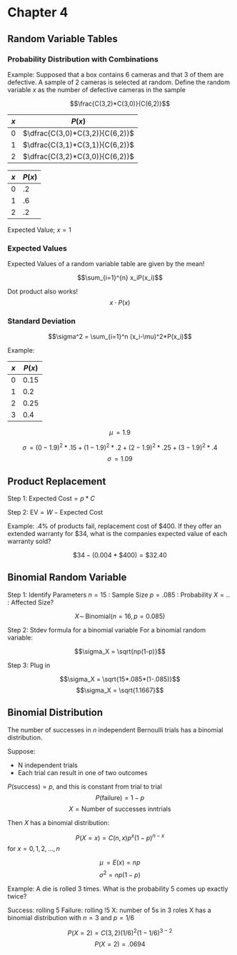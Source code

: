 # Chapter 4


## Random Variable Tables

### Probability Distribution with Combinations

Example:
Supposed that a box contains $6$ cameras and that $3$ of them are defective. A sample of $2$ cameras is selected at random. Define the random variable $x$ as the number of defective cameras in the sample

$$\frac{C(3,2)*C(3,0)}{C(6,2)}$$



|$x$|$P(x)$|
|-|-|
|$0$|$\dfrac{C(3,0)*C(3,2)}{C(6,2)}$|
|$1$|$\dfrac{C(3,1)*C(3,1)}{C(6,2)}$|
|$2$|$\dfrac{C(3,2)*C(3,0)}{C(6,2)}$|


|$x$|$P(x)$|
|-|-|
|$0$|$.2$|
|$1$|$.6$|
|$2$|$.2$|


Expected Value; $x = 1$ 

### Expected Values

Expected Values of a random variable table are given by the mean!

$$\sum_{i=1}^{n} x_iP(x_i)$$

Dot product also works!
$$x\cdot P(x)$$

### Standard Deviation

$$\sigma^2 = \sum_{i=1}^n (x_i-\mu)^2*P(x_i)$$

Example:

|$x$|$P(x)$|
|-|-|
|$0$|$0.15$|
|$1$|$0.2$|
|$2$|$0.25$|
|$3$|$0.4$|


$$\mu \,= 1.9$$

$$\sigma \,= (0-1.9)^2*.15+(1-1.9)^2*.2+(2-1.9)^2*.25+(3-1.9)^2*.4$$
$$\sigma \,= 1.09$$



## Product Replacement


Step 1: $\text{Expected Cost} = p*C$

Step 2: $\text{EV} = W - \text{Expected Cost}$

Example:
$.4\%$ of products fail, replacement cost of $\$400$. If they offer an extended warranty for $\$34$, what is the companies expected value of each warranty sold?

$$\$34 - (0.004 * \$400) = \$32.40$$



## Binomial Random Variable

Step 1: Identify Parameters
$n = 15$   : Sample Size
$p = .085$ : Probability
$X = ..$   : Affected Size? 

$$X \sim \,\text{Binomial}(n = 16, p = 0.085)$$


Step 2: Stdev formula for a binomial variable
For a binomial random variable:

$$\sigma_X = \sqrt{np(1-p)}$$

Step 3: Plug in

$$\sigma_X = \sqrt{15*.085*(1-.085)}$$
$$\sigma_X = \sqrt{1.1667}$$

## Binomial Distribution

The number of successes in $n$ independent Bernoulli trials has a binomial distribution.

Suppose:
- N independent trials
- Each trial can result in one of two outcomes

$P(\text{success}) = p$, and this is constant from trial to trial
$$P(\text{failure}) = 1 - p$$
$$X = \text{Number of successes in} n \text{trials}$$

Then $X$ has a binomial distribution:

$$P(X=x) = C(n,x)p^x(1-p)^{n-x}$$
for $x = 0,1,2,...,n$

$$\mu \,= E(x) = np$$
$$\sigma^2 = np(1-p)$$

Example:
A die is rolled 3 times.
What is the probability 5 comes up exactly twice?

Success: rolling 5
Failure: rolling !5
X: number of 5s in 3 roles
X has a binomial distribution with $n=3$ and $p=1/6$

$$P(X=2) = C(3,2)(1/6)^2(1-1/6)^{3-2}$$
$$P(X=2) = .0694$$

